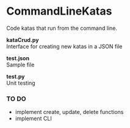 # CommandLineKatas
Code katas that run from the command line.

**kataCrud.py**  
Interface for creating new katas in a JSON file

**test.json**  
Sample file

**test.py**  
Unit testing

### TO DO 
- implement create, update, delete functions
- implement CLI
